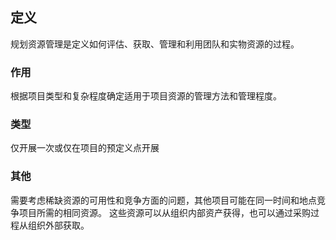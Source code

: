 ## 定义
规划资源管理是定义如何评估、获取、管理和利用团队和实物资源的过程。
### 作用
根据项目类型和复杂程度确定适用于项目资源的管理方法和管理程度。
### 类型
仅开展一次或仅在项目的预定义点开展
### 其他
需要考虑稀缺资源的可用性和竞争方面的问题，其他项目可能在同一时间和地点竞争项目所需的相同资源。
这些资源可以从组织内部资产获得，也可以通过采购过程从组织外部获取。